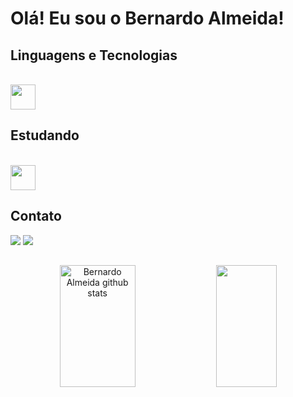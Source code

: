 # Olá! Eu sou o Bernardo Almeida!

## Linguagens e Tecnologias

<div style="display: inline_block"><br>
  <img align="center" height="40" widht="50" src="https://img.shields.io/badge/HTML5-0D1117?style=for-the-badge&logo=html5&labelColor=#0D1117">
</div>

## Estudando

<div style="display: inline_block"><br>
  <img align="center" height="40" widht="50" src="https://img.shields.io/badge/HTML5-0D1117?style=for-the-badge&logo=html5&labelColor=#0D1117">
</div>

## Contato

<div> 
  <a href = "mailto:bernardogp102@gmail.com"><img src="https://img.shields.io/badge/Gmail-D14836?style=for-the-badge&logo=gmail&logoColor=white" target="_blank"></a>
  <a href="https://www.linkedin.com/in/bernardo-almeida-446080269/" target="_blank"><img src="https://img.shields.io/badge/-LinkedIn-%230077B5?style=for-the-badge&logo=linkedin&logoColor=white" target="_blank"></a> 
</div>

## 

<div align="center">  
    <img width="49%" height="195px" src="https://github-readme-stats.vercel.app/api?username=bernardoalmeiida&show_icons=true&count_private=true&hide_border=true&title_color=ff3e96&icon_color=ffb90f&text_color=bbffff&bg_color=0d1117" alt="Bernardo Almeida github stats"/> 
    <img width="44%" height="195px" src="https://github-readme-stats.vercel.app/api/top-langs/?username=micaelomota&layout=compact&hide_border=true&title_color=ff3e96&text_color=bbffff&bg_color=0d1117"/>
</div>
